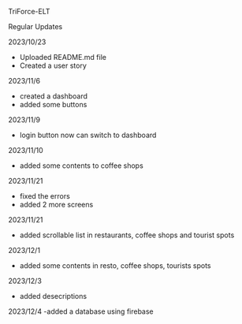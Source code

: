 TriForce-ELT

Regular Updates

2023/10/23
- Uploaded README.md file
- Created a user story

2023/11/6
- created a dashboard
- added some buttons

2023/11/9
- login button now can switch to dashboard

2023/11/10
- added some contents to coffee shops

2023/11/21
- fixed the errors
- added 2 more screens

2023/11/21
- added scrollable list in restaurants, coffee shops and tourist spots

2023/12/1
- added some contents in resto, coffee shops, tourists spots

2023/12/3
- added desecriptions

2023/12/4
-added a database using firebase
